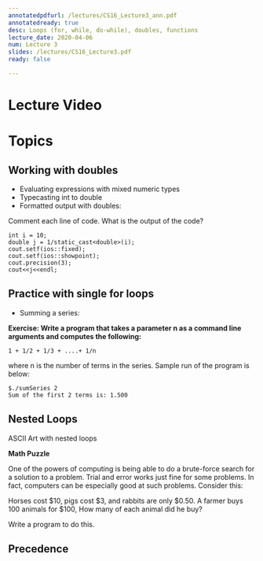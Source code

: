 ```yaml
---
annotatedpdfurl: /lectures/CS16_Lecture3_ann.pdf
annotatedready: true
desc: Loops (for, while, do-while), doubles, functions
lecture_date: 2020-04-06
num: Lecture 3
slides: /lectures/CS16_Lecture3.pdf
ready: false

---
```


<!--
# Lecture videos

You should change the quality to the highest setting. And I'm sorry that I say "uh" a lot—at least you can watch at twice the speed and get it over with!

- Precedence, assigning using constructors, `cerr` (watch this first): <https://www.youtube.com/watch?v=J5mCrJ3yUlg>
- Main lecture: <https://www.youtube.com/watch?v=06yplj26938>
-->

# Lecture Video



# Topics

## Working with doubles
* Evaluating expressions with mixed numeric types
* Typecasting int to double 
* Formatted output with doubles:

Comment each line of code. What is the output of the code?
```
int i = 10;
double j = 1/static_cast<double>(i);
cout.setf(ios::fixed);
cout.setf(ios::showpoint);
cout.precision(3);
cout<<j<<endl;
```
## Practice with single for loops
* Summing a series: 

**Exercise: Write a program that takes a parameter n as a command line arguments and computes the following:**

```
1 + 1/2 + 1/3 + ....+ 1/n
```
where n is the number of terms in the series. Sample run of the program is below:

```
$./sumSeries 2
Sum of the first 2 terms is: 1.500
```
## Nested Loops

ASCII Art with nested loops

**Math Puzzle**

One of the powers of computing is being able to do a brute-force search for a solution to a problem. Trial and error works just fine for some problems. In fact, computers can be especially good at such problems. Consider this:

Horses cost $10, pigs cost $3, and rabbits are only $0.50. A farmer buys 100 animals for $100, How many of each animal did he buy?  

Write a program to do this.

## Precedence

